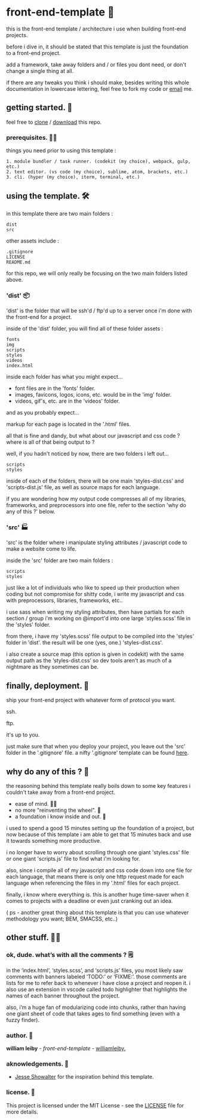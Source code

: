 # front-end-template 🤺

this is the front-end template / architecture i use when building front-end projects.

before i dive in, it should be stated that this template is just the foundation to a front-end project. 

add a framework, take away folders and / or files you dont need, or don't change a single thing at all. 

if there are any tweaks you think i should make, besides writing this whole documentation in lowercase lettering, feel free to fork my code or [email](mailto:contact@williamleiby.com) me.

## getting started. 👶

feel free to [clone](https://github.com/williamleiby/front-end-template..git) / [download](https://github.com/williamleiby/front-end-template./archive/master.zip) this repo.

### prerequisites. 👨‍💻

things you need prior to using this template :

```
1. module bundler / task runner. (codekit (my choice), webpack, gulp, etc.)
2. text editor. (vs code (my choice), sublime, atom, brackets, etc.)
3. cli. (hyper (my choice), iterm, terminal, etc.)
```

## using the template. 🛠

in this template there are two main folders :
```
dist
src
```
other assets include :
```
.gitignore
LICENSE
README.md
```
for this repo, we will only really be focusing on the two main folders listed above.

### 'dist' 📦

'dist' is the folder that will be ssh'd / ftp'd up to a server once i'm done with the front-end for a project. 

inside of the 'dist' folder, you will find all of these folder assets :

```
fonts
img
scripts
styles
videos
index.html
```

inside each folder has what you might expect...

* font files are in the 'fonts' folder.
* images, favicons, logos, icons, etc. would be in the 'img' folder.
* videos, gif's, etc. are in the 'videos' folder.

and as you probably expect...

markup for each page is located in the '.html' files.

all that is fine and dandy, but what about our javascript and css code ? where is all of that being output to ?

well, if you hadn't noticed by now, there are two folders i left out...
```
scripts
styles
```

inside of each of the folders, there will be one main 'styles-dist.css' and 'scripts-dist.js' file, as well as source maps for each language.

if you are wondering how my output code compresses all of my libraries, frameworks, and preprocessors into one file, refer to the section 'why do any of this ?' below.

### 'src' 🏭

'src' is the folder where i manipulate styling attributes  / javascript code to make a website come to life.

inside the 'src' folder are two main folders :
```
scripts
styles
```

just like a lot of individuals who like to speed up their production when coding but not compromise for shitty code, i write my javascript and css with preprocessors, libraries, frameworks, etc..

i use sass when writing my styling attributes, then have partials for each section / group i'm working on @import'd into one large 'styles.scss' file in the 'styles' folder.

from there, i have my 'styles.scss' file output to be compiled into the 'styles' folder in 'dist'. the result will be one (yes, one.) 'styles-dist.css'.

i also create a source map (this option is given in codekit) with the same output path as the ‘styles-dist.css’ so dev tools aren't as much of a nightmare as they sometimes can be.

## finally, deployment. 🎁

ship your front-end project with whatever form of protocol you want.

ssh. 

ftp.

it's up to you.

just make sure that when you deploy your project, you leave out the 'src' folder in the '.gitignore' file. a nifty '.gitignore' template can be found [here](https://gist.github.com/octocat/9257657).

## why do any of this ? 🤨

the reasoning behind this template really boils down to some key features i couldn't take away from a front-end project. 

* ease of mind. 🧘‍♂️
* no more "reinventing the wheel". 🚀
* a foundation i know inside and out. 🤔

i used to spend a good 15 minutes setting up the foundation of a project, but now because of this template i am able to get that 15 minutes back and use it towards something more productive.

i no longer have to worry about scrolling through one giant 'styles.css' file or one giant 'scripts.js' file to find what i'm looking for.

also, since i compile all of my javascript and css code down into one file for each language, that means there is only one http request made for each language when referencing the files in my '.html' files for each project.

finally, i know where everything is. this is another huge time-saver when it comes to projects with a deadline or even just cranking out an idea.

( ps - another great thing about this template is that you can use whatever methodology you want; BEM, SMACSS, etc..)

## other stuff. 🤷‍♂️

### ok, dude. what’s with all the comments ? 🗒

in the ‘index.html’, ‘styles.scss’, and ‘scripts.js’ files, you most likely saw comments with banners labeled ‘TODO:’ or ‘FIXME:’. those comments are lists for me to refer back to whenever i have close a project and reopen it. i also use an extension in vscode called todo highlighter that highlights the names of each banner throughout the project.

also, i’m a huge fan of modularizing code into chunks, rather than having one giant sheet of code that takes ages to find something (even with a fuzzy finder).

### author. 🧐

**william leiby** - *front-end-template* - [williamleiby.](https://williamleiby.com)

### aknowledgements. 👏

* [Jesse Showalter](https://github.com/jesseshowalter) for the inspiration behind this template.

### license. 📜

This project is licensed under the MIT License - see the [LICENSE](LICENSE) file for more details.
